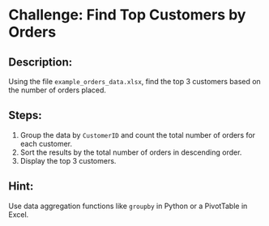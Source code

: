 
# Challenge: Find Top Customers by Orders

## Description:
Using the file `example_orders_data.xlsx`, find the top 3 customers based on the number of orders placed.

## Steps:
1. Group the data by `CustomerID` and count the total number of orders for each customer.
2. Sort the results by the total number of orders in descending order.
3. Display the top 3 customers.

## Hint:
Use data aggregation functions like `groupby` in Python or a PivotTable in Excel.
